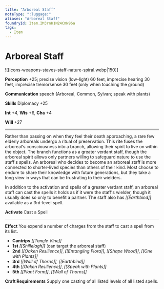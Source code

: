 ```yaml
---
title: "Arboreal Staff"
noteType: ":luggage:"
aliases: "Arboreal Staff"
foundryId: Item.IM3rnK1N24CmN96a
tags:
  - Item
---
```


# Arboreal Staff
![[icons-weapons-staves-staff-nature-spiral.webp|150]]

**Perception** +25; precise vision (low-light) 60 feet, imprecise hearing 30 feet, imprecise tremorsense 30 feet (only when touching the ground)

**Communication** speech (Arboreal, Common, Sylvan; speak with plants)

**Skills** Diplomacy +25

**Int** +4, **Wis** +6, **Cha** +4

**Will** +27

* * *

Rather than passing on when they feel their death approaching, a rare few elderly arboreals undergo a ritual of preservation. This rite fuses the arboreal's consciousness into a branch, allowing their spirit to live on within the object. The branch functions as a greater verdant staff, though the arboreal spirit allows only partners willing to safeguard nature to use the staff's spells. An arboreal who decides to become an arboreal staff is more connected to shorter-lived species than others of their kind. Most choose to endure to share their knowledge with future generations, but they take a long view in ways that can be frustrating to their wielders.

In addition to the activation and spells of a greater verdant staff, an arboreal staff can cast the spells it holds as if it were the staff's wielder, though it usually does so only to benefit a partner. The staff also has _[[Earthbind]]_ available as a 3rd-level spell.

**Activate** Cast a Spell

* * *

**Effect** You expend a number of charges from the staff to cast a spell from its list.

*   **Cantrips** _[[Tangle Vine]]_
*   **1st** _[[Shillelagh]]_ (can target the arboreal staff)
*   **2nd** _[[Oaken Resilience]]_, _[[Entangling Flora]]_, _[[Shape Wood]]_, _[[One with Plants]]_
*   **3rd** _[[Wall of Thorns]], _[[Earthbind]]__
*   **4th** _[[Oaken Resilience]]_, _[[Speak with Plants]]_
*   **5th** _[[Plant Form]]_, _[[Wall of Thorns]]_

**Craft Requirements** Supply one casting of all listed levels of all listed spells.
